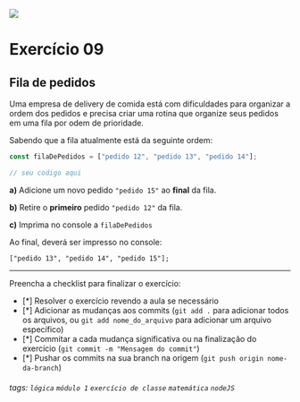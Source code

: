 ![](https://i.imgur.com/xG74tOh.png)

# Exercício 09

## Fila de pedidos

Uma empresa de delivery de comida está com dificuldades para organizar a ordem dos pedidos e precisa criar uma rotina que organize seus pedidos em uma fila por odem de prioridade.

Sabendo que a fila atualmente está da seguinte ordem:

```javascript
const filaDePedidos = ["pedido 12", "pedido 13", "pedido 14"];

// seu codigo aqui
```

**a)** Adicione um novo pedido `"pedido 15"` ao **final** da fila.

**b)** Retire o **primeiro** pedido `"pedido 12"` da fila.

**c)** Imprima no console a `filaDePedidos`

Ao final, deverá ser impresso no console:

```
["pedido 13", "pedido 14", "pedido 15"];
```

---

Preencha a checklist para finalizar o exercício:

- [*] Resolver o exercício revendo a aula se necessário
- [*] Adicionar as mudanças aos commits (`git add .` para adicionar todos os arquivos, ou `git add nome_do_arquivo` para adicionar um arquivo específico)
- [*] Commitar a cada mudança significativa ou na finalização do exercício (`git commit -m "Mensagem do commit"`)
- [*] Pushar os commits na sua branch na origem (`git push origin nome-da-branch`)

###### tags: `lógica` `módulo 1` `exercício de classe` `matemática` `nodeJS`
